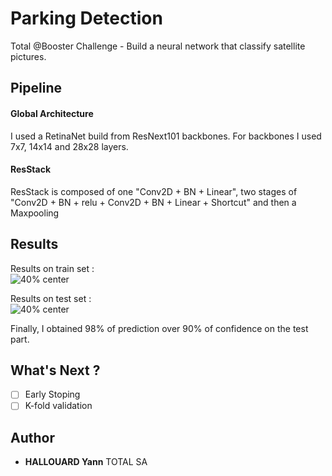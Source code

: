 Parking Detection
=================
Total @Booster Challenge - Build a neural network that classify satellite pictures.

Pipeline
-----------
#### Global Architecture
I used a RetinaNet build from ResNext101 backbones. For backbones I used 7x7, 14x14 and 28x28 layers.




#### ResStack

ResStack is composed of one "Conv2D + BN + Linear", two stages of "Conv2D + BN + relu + Conv2D + BN + Linear + Shortcut" and then a Maxpooling


Results
-------------
Results on train set :  
![40% center](pictures/resultstrain.png)  

Results on test set :  
![40% center](pictures/resultstest.png)


Finally, I obtained 98% of prediction over 90% of confidence on the test part.


What's Next ?
-----------
- [ ] Early Stoping
- [ ] K-fold validation

## Author

* **HALLOUARD Yann** TOTAL SA
